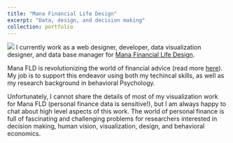 ```yaml
---
title: "Mana Financial Life Design"
excerpt: "Data, design, and decision making"
collection: portfolio
---
```

![](https://maelliott1010.github.io/madisonannelliott/images/mana.png)
I currently work as a web designer, developer, data visualization designer, and data base manager for [Mana Financial Life Design](https://www.manafld.com). 

Mana FLD is revolutionizing the world of financial advice (read more [here](https://www.manafld.com/philosophy/)). My job is to support this endeavor using both my techincal skills, as well as my research background in behavioral Psychology. 

Unfortunately, I cannot share the details of most of my visualization work for Mana FLD (personal finance data is sensitive!), but I am always happy to chat about high level aspects of this work. The world of personal finance is full of fascinating and challenging problems for researchers interested in decision making, human vision, visualization, design, and behavioral economics.
